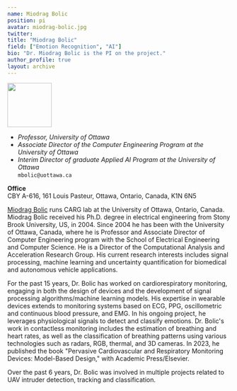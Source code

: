 ```yaml
---
name: Miodrag Bolic
position: pi
avatar: miodrag-bolic.jpg
twitter:
title: "Miodrag Bolic"
field: ["Emotion Recognition", "AI"]
bio: "Dr. Miodrag Bolic is the PI on the project."
author_profile: true
layout: archive
---
```


<img width="100" src="{{site.baseurl}}/images/people/{{page.avatar}}" data-action="zoom">

- _Professor, University of Ottawa_<br>
- _Associate Director of the Computer Engineering Program at the University of Ottawa_<br>
- _Interim Director of graduate Applied AI Program at the University of Ottawa_<br>
<i class="fa fa-envelope-o"></i> `mbolic@uottawa.ca`

**Office**<br>
CBY A-616, 161 Louis Pasteur, Ottawa, Ontario, Canada, K1N 6N5

[Miodrag Bolic](https://www.site.uottawa.ca/~mbolic/) runs CARG lab at the University of Ottawa, Ontario, Canada.
Miodrag Bolic received his Ph.D. degree in electrical engineering from Stony Brook University, US, in 2004. Since 2004 he has been with the University of Ottawa, Canada, where he is Professor and Associate Director of Computer Engineering program with the School of Electrical Engineering and Computer Science. He is a Director of the Computational Analysis and Acceleration Research Group. His current research interests includes signal processing, machine learning and uncertainty quantification for biomedical and autonomous vehicle applications.  

For the past 15 years, Dr. Bolic has worked on cardiorespiratory monitoring, engaging in both the design of devices and the development of signal processing algorithms/machine learning models. His expertise in wearable devices extends to monitoring systems based on ECG, PPG, oscillometric and continuous blood pressure, and EMG. In his ongoing project, he leverages physiological signals to detect and classify emotions. Dr. Bolic's work in contactless monitoring includes the estimation of breathing and heart rates, as well as the classification of breathing patterns using various technologies such as radars, RGB, thermal, and 3D cameras. In 2023, he published the book "Pervasive Cardiovascular and Respiratory Monitoring Devices: Model-Based Design," with Academic Press/Elsevier.

Over the past 6 years, Dr. Bolic was involved in multiple projects related to UAV intruder detection, tracking and classification.
